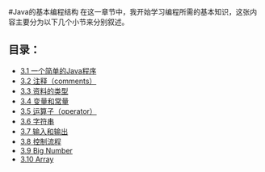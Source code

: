 #Java的基本编程结构
在这一章节中，我开始学习编程所需的基本知识，这张内容主要分为以下几个小节来分别叙述。

## 目录：
- [3.1 一个简单的Java程序](Char3.1.md)
- [3.2 注释（comments）](Char3.2.md)
- [3.3 资料的类型](Char3.3.md)
- [3.4 变量和常量](Char3.4.md)
- [3.5 运算子（operator）](Char3.5.md)
- [3.6 字符串](Char3.6.md)
- [3.7 输入和输出](Char3.7.md)
- [3.8 控制流程](Char3.8.md)
- [3.9 Big Number](Char3.9.md)
- [3.10 Array](Char3.10.md)






